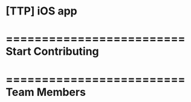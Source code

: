 # [TTP] iOS app


=========================
Start Contributing 
=========================

=========================
Team Members 
=========================
